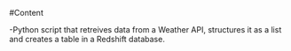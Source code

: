 #Content

-Python script that retreives data from a Weather API, structures it as a list and creates a table in a Redshift database.
